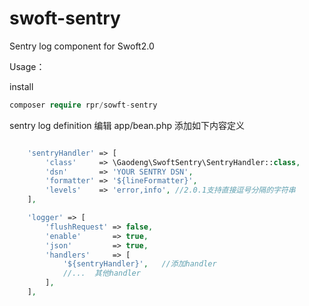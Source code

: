 # swoft-sentry
Sentry log component for Swoft2.0

Usage：

install
```php
composer require rpr/sowft-sentry
```

sentry log definition
编辑 app/bean.php 添加如下内容定义
```php

    'sentryHandler' => [
        'class'     => \Gaodeng\SwoftSentry\SentryHandler::class,
        'dsn'       => 'YOUR SENTRY DSN',
        'formatter' => '${lineFormatter}',
        'levels'    => 'error,info', //2.0.1支持直接逗号分隔的字符串
    ],

    'logger' => [
        'flushRequest' => false,
        'enable'       => true,
        'json'         => true,
        'handlers'     => [
            '${sentryHandler}',   //添加handler
            //...  其他handler
        ],
    ],

```
